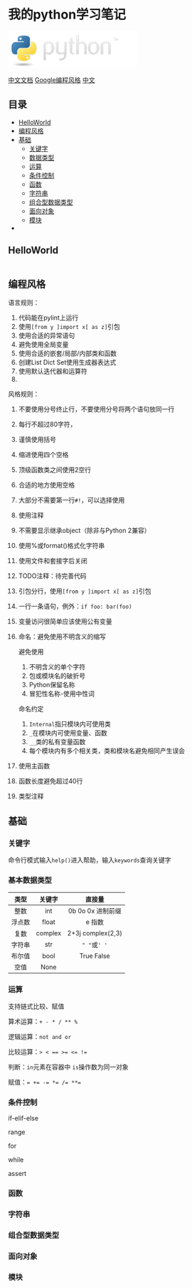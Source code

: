 # 我的python学习笔记
[![image](note/image/python-logo.png)](https://www.python.org/)

[中文文档](https://docs.python.org/zh-cn/3/) [Google编程风格](https://google.github.io/styleguide/pyguide.html) [中文](GooglePythonStyleGuide.md)

## 目录
- [HelloWorld](#HelloWorld)
- [编程风格](#编程风格)
- [基础](#基础)
  * [关键字](#关键字)
  * [数据类型](#数据类型)
  * [运算](#运算)
  * [条件控制](#条件控制)
  * [函数](#函数)
  * [字符串](#字符串)
  * [组合型数据类型](#组合型数据类型)
  * [面向对象](#面向对象)
  * [模块](#模块)
- [](#)

## HelloWorld
```Python

```


## 编程风格
语言规则：
1. 代码能在pylint上运行
2. 使用`[from y ]import x[ as z]`引包
3. 使用合适的异常语句
4. 避免使用全局变量
5. 使用合适的嵌套/局部/内部类和函数
6. 创建List Dict Set使用生成器表达式
7. 使用默认迭代器和运算符
8. 
风格规则：
1. 不要使用分号终止行，不要使用分号将两个语句放同一行
2. 每行不超过80字符，
3. 谨慎使用括号
4. 缩进使用四个空格
5. 顶级函数类之间使用2空行
6. 合适的地方使用空格
7. 大部分不需要第一行`#!`，可以选择使用
8. 使用注释
9. 不需要显示继承object（除非与Python 2兼容）
10. 使用%或format()格式化字符串
11. 使用文件和套接字后关闭
12. TODO注释：待完善代码
13. 引包分行，使用`[from y ]import x[ as z]`引包
14. 一行一条语句，例外：`if foo: bar(foo)`
15. 变量访问很简单应该使用公有变量
16. 命名：避免使用不明含义的缩写
    
    避免使用
    1. 不明含义的单个字符
    2. 包或模块名的破折号
    3. Python保留名称
    4. 冒犯性名称-使用中性词

    命名约定
    1. `Internal`指只模块内可使用类
    2. `_`在模块内可使用变量、函数
    3. `__`类的私有变量函数
    4. 每个模块内有多个相关类，类和模块名避免相同产生误会
    
17. 使用主函数
18. 函数长度避免超过40行
19. 类型注释
    
## 基础
### 关键字
命令行模式输入`help()`进入帮助，输入`keywords`查询关键字
### 基本数据类型
|类型|关键字|直接量|
|:-:|:-:|:-:|
|整数|int|0b 0o 0x 进制前缀|
|浮点数|float|e 指数|
|复数|complex|2+3j complex(2,3)|
|字符串|str|`" "`或`' '`|
|布尔值|bool|True False|
|空值|None||
### 运算
支持链式比较、赋值

算术运算：`+ - * / ** %`

逻辑运算：`not and or`

比较运算：`> < == >= <= !=`

判断：`in`元素在容器中 `is`操作数为同一对象

赋值：`= += -= *= /= **=`

### 条件控制
if-elif-else

range

for

while

assert

### 函数

### 字符串

### 组合型数据类型

### 面向对象

### 模块

## 
## 
## 
